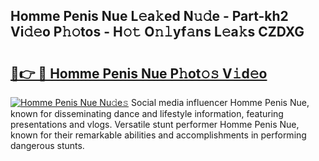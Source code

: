 ## Homme Penis Nue L𝚎a𝚔ed N𝚞𝚍e - Part-kh2 Vi𝚍𝚎o P𝚑𝚘tos - H𝚘𝚝 O𝚗𝚕yf𝚊ns L𝚎a𝚔s CZDXG

# <h2><a href="http://kf1pvu3.oniu.top/?m=Homme+Penis+Nue">🔗👉 🔴 Homme Penis Nue P𝚑ot𝚘𝚜 V𝚒d𝚎o</a></h2>

[![Homme Penis Nue Nu𝚍e𝚜](https://i.imgur.com/0qMVB7G.gif)](http://kf1pvu3.oniu.top/?m=Homme+Penis+Nue)
Social media influencer Homme Penis Nue, known for disseminating dance and lifestyle information, featuring presentations and vlogs. Versatile stunt performer Homme Penis Nue, known for their remarkable abilities and accomplishments in performing dangerous stunts.  
